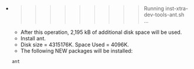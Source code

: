 * >>>>>>>>> Running inst-xtra-dev-tools-ant.sh ...
  * After this operation, 2,195 kB of additional disk space will be used.
  * Install ant.
  * Disk size = 4315176K. Space Used = 4096K.
  * The following NEW packages will be installed:
  ```bash
  ant
  ```
